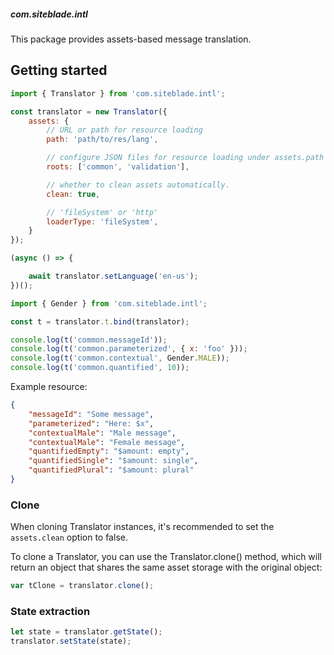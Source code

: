 ##### com.siteblade.intl

This package provides assets-based message translation.

## Getting started

```javascript
import { Translator } from 'com.siteblade.intl';

const translator = new Translator({
    assets: {
        // URL or path for resource loading
        path: 'path/to/res/lang',

        // configure JSON files for resource loading under assets.path option
        roots: ['common', 'validation'],

        // whether to clean assets automatically.
        clean: true,

        // 'fileSystem' or 'http'
        loaderType: 'fileSystem',
    }
});

(async () => {

    await translator.setLanguage('en-us');
})();

import { Gender } from 'com.siteblade.intl';

const t = translator.t.bind(translator);

console.log(t('common.messageId'));
console.log(t('common.parameterized', { x: 'foo' }));
console.log(t('common.contextual', Gender.MALE));
console.log(t('common.quantified', 10));
```

Example resource:

```json
{
    "messageId": "Some message",
    "parameterized": "Here: $x",
    "contextualMale": "Male message",
    "contextualMale": "Female message",
    "quantifiedEmpty": "$amount: empty",
    "quantifiedSingle": "$amount: single",
    "quantifiedPlural": "$amount: plural"
}
```

### Clone

When cloning Translator instances, it's recommended to set the `assets.clean` option to false.

To clone a Translator, you can use the Translator.clone() method, which will return an object that shares the same asset storage with the original object:

```javascript
var tClone = translator.clone();
```

### State extraction

```javascript
let state = translator.getState();
translator.setState(state);
```